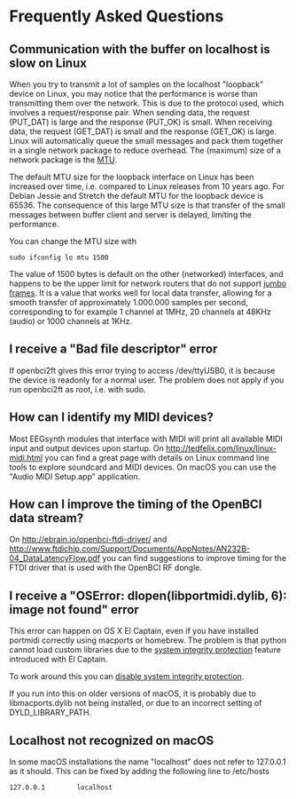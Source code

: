 # Frequently Asked Questions

## Communication with the buffer on localhost is slow on Linux

When you try to transmit a lot of samples on the localhost "loopback" device on Linux, you may notice that the performance is worse than transmitting them over the network. This is due to the protocol used, which involves a request/response pair. When sending data, the request (PUT_DAT) is large and the response (PUT_OK) is small. When receiving data, the request (GET_DAT) is small and the response (GET_OK) is large. Linux will automatically queue the small messages and pack them together in a single network package to reduce overhead. The (maximum) size of a network package is the [MTU](https://en.wikipedia.org/wiki/Maximum_transmission_unit).

The default MTU size for the loopback interface on Linux has been increased over time, i.e. compared to Linux releases from 10 years ago. For Debian Jessie and Stretch the default MTU for the loopback device is 65536. The consequence of this large MTU size is that transfer of the small messages between buffer client and server is delayed, limiting the performance.

You can change the MTU size with

    sudo ifconfig lo mtu 1500

The value of 1500 bytes is default on the other (networked) interfaces, and happens to be the upper limit for network routers that do not support [jumbo frames](https://en.wikipedia.org/wiki/Jumbo_frame). It is a value that works well for local data transfer, allowing for a smooth transfer of approximately 1.000.000 samples per second, corresponding to for example 1 channel at 1MHz, 20 channels at 48KHz (audio) or 1000 channels at 1KHz.

## I receive a "Bad file descriptor" error

If openbci2ft gives this error trying to access /dev/ttyUSB0, it is because the device is readonly for a normal user. The problem does not apply if you run openbci2ft as root, i.e. with sudo.

## How can I identify my MIDI devices?

Most EEGsynth modules that interface with MIDI will print all available MIDI input and output devices upon startup. On http://tedfelix.com/linux/linux-midi.html you can find a great page with details on Linux command line tools to explore soundcard and MIDI devices. On macOS you can use the "Audio MIDI Setup.app" application.

## How can I improve the timing of the OpenBCI data stream?

On http://ebrain.io/openbci-ftdi-driver/ and http://www.ftdichip.com/Support/Documents/AppNotes/AN232B-04_DataLatencyFlow.pdf
you can find suggestions to improve timing for the FTDI driver that is used with the OpenBCI RF dongle.

## I receive a "OSError: dlopen(libportmidi.dylib, 6): image not found" error

This error can happen on OS X El Captain, even if you have installed portmidi correctly using macports or homebrew. The problem is that python cannot load custom libraries due to the [system integrity protection](https://en.wikipedia.org/wiki/System_Integrity_Protection) feature introduced with El Captain.

To work around this you can [disable system integrity protection](
http://www.howtogeek.com/230424/how-to-disable-system-integrity-protection-on-a-mac-and-why-you-shouldnt/).

If you run into this on older versions of macOS, it is probably due to libmacports.dylib not being installed, or due to an incorrect setting of DYLD_LIBRARY_PATH.

## Localhost not recognized on macOS

In some macOS installations the name "localhost" does not refer to 127.0.0.1 as it should. This can be fixed by adding the following line to /etc/hosts

```
127.0.0.1        localhost
```

